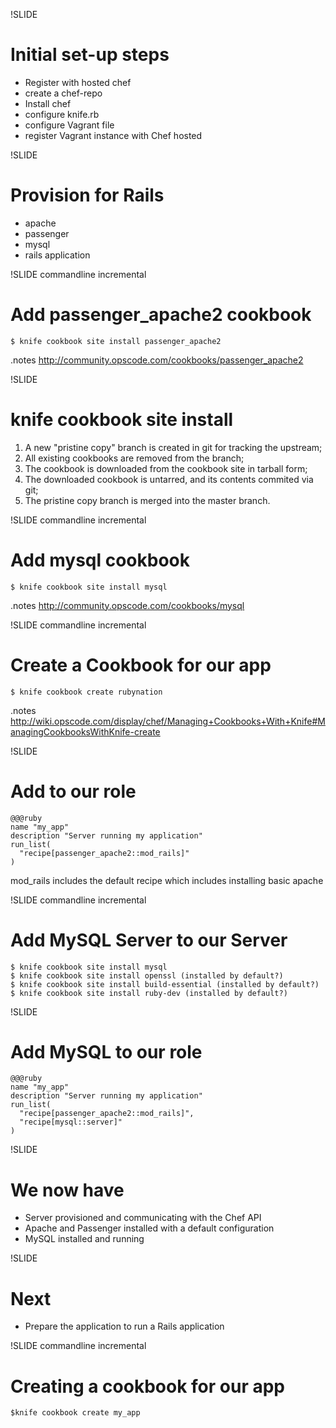 !SLIDE
# Initial set-up steps #

* Register with hosted chef
* create a chef-repo
* Install chef
* configure knife.rb
* configure Vagrant file
* register Vagrant instance with Chef hosted

!SLIDE 
# Provision for Rails #

* apache
* passenger
* mysql
* rails application

!SLIDE commandline incremental
# Add passenger_apache2 cookbook #

    $ knife cookbook site install passenger_apache2

.notes http://community.opscode.com/cookbooks/passenger_apache2

!SLIDE 
# knife cookbook site install #

1. A new "pristine copy" branch is created in git for tracking the
   upstream;
1. All existing cookbooks are removed from the branch;
1. The cookbook is downloaded from the cookbook site in tarball form;
1. The downloaded cookbook is untarred, and its contents commited via git;
1. The pristine copy branch is merged into the master branch.

!SLIDE commandline incremental
# Add mysql cookbook #

    $ knife cookbook site install mysql

.notes http://community.opscode.com/cookbooks/mysql

!SLIDE commandline incremental
# Create a Cookbook for our app #

    $ knife cookbook create rubynation

.notes http://wiki.opscode.com/display/chef/Managing+Cookbooks+With+Knife#ManagingCookbooksWithKnife-create

!SLIDE
# Add to our role #

    @@@ruby
    name "my_app"
    description "Server running my application"
    run_list(
      "recipe[passenger_apache2::mod_rails]"
    )

mod_rails includes the default recipe which includes installing basic apache

!SLIDE commandline incremental
# Add MySQL Server to our Server #

    $ knife cookbook site install mysql
    $ knife cookbook site install openssl (installed by default?)
    $ knife cookbook site install build-essential (installed by default?)
    $ knife cookbook site install ruby-dev (installed by default?)

!SLIDE
# Add MySQL to our role #

    @@@ruby
    name "my_app"
    description "Server running my application"
    run_list(
      "recipe[passenger_apache2::mod_rails]",
      "recipe[mysql::server]"
    )

!SLIDE
# We now have #

* Server provisioned and communicating with the Chef API
* Apache and Passenger installed with a default configuration
* MySQL installed and running

!SLIDE
# Next #

* Prepare the application to run a Rails application

!SLIDE commandline incremental
# Creating a cookbook for our app #

    $knife cookbook create my_app


